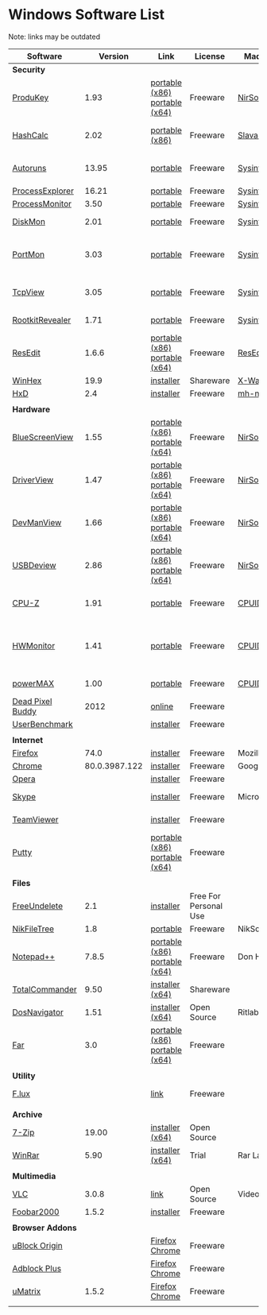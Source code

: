 # Windows Software List

Note: links may be outdated

| Software | Version | Link | License | Made by | Description |
| ---------| ------- | ---- | ------- | ------- | ----------- |
| **Security** ||||
| [ProduKey](https://www.nirsoft.net/utils/product_cd_key_viewer.html) | 1.93 | [portable (x86)](https://www.nirsoft.net/utils/produkey.zip) [portable (x64)](https://www.nirsoft.net/utils/produkey-x64.zip) | Freeware | [NirSoftTools](https://www.nirsoft.net/) | Recover Office/Windows CD-Key |
| [HashCalc](https://www.slavasoft.com/hashcalc/) | 2.02 | [portable (x86)](https://www.slavasoft.com/zip/hashcalc.zip) | Freeware | [SlavaSoft](https://www.slavasoft.com/hashcalc/)| compute message digests, checksums and HMACs |
| [Autoruns](https://docs.microsoft.com/en-us/sysinternals/downloads/autoruns) | 13.95 | [portable](https://download.sysinternals.com/files/Autoruns.zip) | Freeware | [Sysinternals](https://docs.microsoft.com/en-us/sysinternals/downloads/) | what programs are starting automatically |
| [ProcessExplorer](https://docs.microsoft.com/en-us/sysinternals/downloads/process-explorer) | 16.21 | [portable](https://download.sysinternals.com/files/ProcessExplorer.zip) | Freeware | [Sysinternals](https://docs.microsoft.com/en-us/sysinternals/downloads/) | process explorer |
| [ProcessMonitor](https://docs.microsoft.com/en-us/sysinternals/downloads/procmon) | 3.50 | [portable](https://download.sysinternals.com/files/ProcessMonitor.zip) | Freeware | [Sysinternals](https://docs.microsoft.com/en-us/sysinternals/downloads/) | process monitor |
| [DiskMon](https://docs.microsoft.com/en-us/sysinternals/downloads/diskmon) | 2.01 | [portable](https://download.sysinternals.com/files/DiskMon.zip) | Freeware | [Sysinternals](https://docs.microsoft.com/en-us/sysinternals/downloads/) | captures hard disk activity |
| [PortMon](https://docs.microsoft.com/en-us/sysinternals/downloads/portmon) | 3.03 | [portable](https://download.sysinternals.com/files/PortMon.zip) | Freeware | [Sysinternals](https://docs.microsoft.com/en-us/sysinternals/downloads/) | monitors and displays all serial and parallel port activity |
| [TcpView](https://docs.microsoft.com/en-us/sysinternals/downloads/tcpview) | 3.05 | [portable](https://download.sysinternals.com/files/TCPView.zip) | Freeware | [Sysinternals](https://docs.microsoft.com/en-us/sysinternals/downloads/)  | show listings of all TCP and UDP endpoints |
| [RootkitRevealer](https://docs.microsoft.com/en-us/sysinternals/downloads/rootkit-revealer) | 1.71 | [portable](https://download.sysinternals.com/files/RootkitRevealer.zip) | Freeware | [Sysinternals](https://docs.microsoft.com/en-us/sysinternals/downloads/) | advanced rootkit detection utility |
| [ResEdit](http://www.resedit.net/) | 1.6.6 | [portable (x86)](http://rsdt.free.fr/ResEdit-win32.7z) [portable (x64)](http://rsdt.free.fr/ResEdit-x64.7z) | Freeware | [ResEdit](http://www.resedit.net/) | resource editor |
| [WinHex](https://www.x-ways.net/winhex/index-d.html) | 19.9 | [installer](http://www.x-ways.net/winhex.zip) | Shareware | [X-Ways](https://www.x-ways.net/) | hex editor |
| [HxD](https://mh-nexus.de/en/hxd/) | 2.4 | [installer](https://mh-nexus.de/downloads/HxDPortableSetup.zip) | Freeware | [mh-nexus](https://mh-nexus.de) | hex editor |
| ||||
| **Hardware** ||||
| [BlueScreenView](https://www.nirsoft.net/utils/blue_screen_view.html) | 1.55 | [portable (x86)](https://www.nirsoft.net/utils/bluescreenview.zip) [portable (x64)](https://www.nirsoft.net/utils/bluescreenview-x64.zip) | Freeware | [NirSoftTools](https://www.nirsoft.net/) | View crash information stored in the MiniDump files |
| [DriverView](https://www.nirsoft.net/utils/driverview.html) | 1.47 | [portable (x86)](https://www.nirsoft.net/utils/driverview.zip) [portable (x64)](https://www.nirsoft.net/utils/driverview-x64.zip) | Freeware | [NirSoftTools](https://www.nirsoft.net/) | List all device drivers currently loaded |
| [DevManView](https://www.nirsoft.net/utils/device_manager_view.html) | 1.66 | [portable (x86)](https://www.nirsoft.net/utils/devmanview.zip) [portable (x64)](https://www.nirsoft.net/utils/devmanview-x64.zip) | Freeware | [NirSoftTools](https://www.nirsoft.net/) | alternative to device manager |
| [USBDeview](https://www.nirsoft.net/utils/usb_devices_view.html) | 2.86 | [portable (x86)](https://www.nirsoft.net/utils/usbdeview.zip) [portable (x64)](https://www.nirsoft.net/utils/usbdeview-x64.zip) | Freeware | [NirSoftTools](https://www.nirsoft.net/) | View all installed/connected USB devices |
| [CPU-Z](https://www.cpuid.com/softwares/cpu-z.html) | 1.91 | [portable](https://www.cpuid.com/downloads/cpu-z/cpu-z_1.91-en.zip) | Freeware | [CPUID](https://www.cpuid.com/) | gathers information CPU, mainboard, chipset, RAM |
| [HWMonitor](https://www.cpuid.com/softwares/hwmonitor.html) | 1.41 | [portable](https://www.cpuid.com/downloads/hwmonitor/hwmonitor_1.41.zip) | Freeware | [CPUID](https://www.cpuid.com/) | hardware monitoring program, voltages, temperatures, fans speed |
| [powerMAX](https://www.cpuid.com/softwares/powermax.html) | 1.00 | [portable](https://www.cpuid.com/downloads/powermax/powermax_1.00.zip) | Freeware | [CPUID](https://www.cpuid.com/) | CPU and GPU burn-in test |
| [Dead Pixel Buddy](http://deadpixelbuddy.com/) | 2012 | [online](http://deadpixelbuddy.com/) | Freeware | | on-line check for dead pixels |
| [UserBenchmark](https://www.userbenchmark.com/) | | [installer](https://www.userbenchmark.com/resources/download/UserBenchMark.exe) | Freeware | | benchmark
| ||||
| **Internet** ||||
| [Firefox](https://www.mozilla.org/firefox/new/) | 74.0 | [installer](https://www.mozilla.org/firefox/download/thanks/) | Freeware | Mozilla | webbrowser |
| [Chrome](https://www.google.com/chrome/) | 80.0.3987.122 | [installer](https://www.google.com/chrome/) | Freeware | Google | webbrowser |
| [Opera](https://www.opera.com/) |  | [installer](https://www.opera.com/) | Freeware |  | webbrowser |
| [Skype](https://www.skype.com/en/get-skype/) |  | [installer](https://www.skype.com/en/get-skype/) | Freeware | Microsoft | telecommunications application |
| [TeamViewer](https://www.teamviewer.com/en-us/)| | [installer](https://www.teamviewer.com/en-us/teamviewer-automatic-download/) | Freeware | | remote access and support |
| [Putty](https://www.putty.org/) | | [portable (x86)](https://the.earth.li/~sgtatham/putty/latest/w32/putty.zip) [portable (x64)](https://the.earth.li/~sgtatham/putty/latest/w64/putty.zip) | Freeware | | ssh |
| ||||
| **Files** ||||
| [FreeUndelete](http://www.officerecovery.com/freeundelete/) | 2.1 | [installer](http://www.officerecovery.com/download/freeundelete.exe) | Free For Personal Use | | file undelete software |
| [NikFileTree](http://www.niksoft.ru/rus/programs/nikfiletree.htm) | 1.8 | [portable](http://www.niksoft.ru/programs/nikfiletree.rar) | Freeware | NikSoft | directory lister |
| [Notepad++](https://notepad-plus-plus.org/downloads/) | 7.8.5 | [portable (x86)](https://github.com/notepad-plus-plus/notepad-plus-plus/releases/download/v7.8.5/npp.7.8.5.bin.zip) [portable (x64)](https://github.com/notepad-plus-plus/notepad-plus-plus/releases/download/v7.8.5/npp.7.8.5.bin.x64.zip) | Freeware | Don Ho | editor |
| [TotalCommander](https://www.ghisler.com/) | 9.50 | [installer (x64)](https://totalcommander.ch/win/tcmd950x64.exe) | Shareware | | file manager |
| [DosNavigator](https://www.ritlabs.com/en/products/dn/) | 1.51 | [installer (x64)](https://www.ritlabs.com/download/dn/dn151.zip) | Open Source | Ritlabs | file manager |
| [Far](https://www.farmanager.com/download.php?l=en) | 3.0 | [portable (x86)](https://www.farmanager.com/files/Far30b5555.x86.20200208.7z) [portable (x64)](https://www.farmanager.com/files/Far30b5555.x64.20200208.7z) | Freeware | | file manager |
| ||||
| **Utility** ||||
| [F.lux](http://justgetflux.com/) | | [link](https://justgetflux.com/) | Freeware | | adjust a display's color temperature |
| ||||
| **Archive** ||||
| [7-Zip](https://www.7-zip.org/) | 19.00 | [installer (x64)](https://www.7-zip.org/a/7z1900-x64.exe) | Open Source | | file archiver |
| [WinRar](https://www.rarlab.com/) | 5.90 | [installer (x64)](https://www.rarlab.com/rar/winrar-x64-59b3.exe) | Trial | Rar Lab | file archiver |
| ||||
| **Multimedia** ||||
| [VLC](https://www.videolan.org/vlc/index.html) | 3.0.8 | [link](https://www.videolan.org/vlc/#download) | Open Source | VideoLAN | multimedia player |
| [Foobar2000](http://www.foobar2000.org/) | 1.5.2 | [installer](http://www.foobar2000.org/getfile/13e4e6ed646017fafd57422a4a5b263c/foobar2000_v1.5.2.exe) | Freeware | | audio player |
| ||||
| **Browser Addons** ||||
| [uBlock Origin](https://chrome.google.com/webstore/detail/ublock-origin/cjpalhdlnbpafiamejdnhcphjbkeiagm?hl=en) |  | [Firefox](https://addons.mozilla.org/en-US/firefox/addon/ublock-origin/) [Chrome](https://chrome.google.com/webstore/detail/ublock-origin/cjpalhdlnbpafiamejdnhcphjbkeiagm?hl=en) | Freeware | | |
| [Adblock Plus](https://chrome.google.com/webstore/detail/adblock-plus-free-ad-bloc/cfhdojbkjhnklbpkdaibdccddilifddb?hl=en) | | [Firefox](https://addons.mozilla.org/en-US/firefox/addon/adblock-plus/?src=search) [Chrome](https://chrome.google.com/webstore/detail/adblock-plus-free-ad-bloc/cfhdojbkjhnklbpkdaibdccddilifddb?hl=en) | Freeware | | |
| [uMatrix](https://chrome.google.com/webstore/detail/umatrix/ogfcmafjalglgifnmanfmnieipoejdcf?hl=en) | 1.5.2 | [Firefox](https://addons.mozilla.org/en-US/firefox/addon/umatrix/?src=search) [Chrome](https://chrome.google.com/webstore/detail/umatrix/ogfcmafjalglgifnmanfmnieipoejdcf?hl=en) | Freeware | | |
| ||||


<!--# Antivir:-->
<!--- Kaspersky-->

<!--# Office-->
<!--- Office-->
<!--- Acrobat-->
<!--- UltraISO, DaemonTools, Rufus, Acohol120%, PowerISO-->
<!--- Aida-->




<!-- NOTE: https://github.com/adam-p/markdown-here/wiki/Markdown-Here-Cheatsheet -->
<!-- NOTE: https://github.com/commonality/architecture-decision-records/wiki/Octicon-cheatsheet#globe -->
